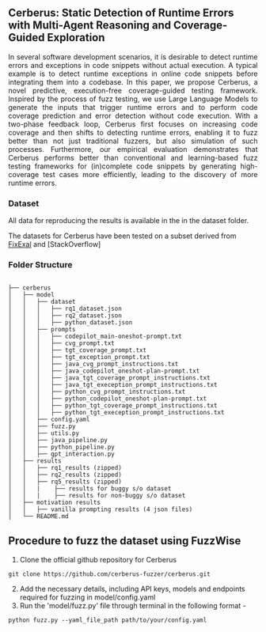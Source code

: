 ## Cerberus: Static Detection of Runtime Errors with Multi-Agent Reasoning and Coverage-Guided Exploration

<p align="justify">In several software development scenarios, it is desirable to detect runtime errors and exceptions in code snippets without actual execution. A typical example is to detect runtime exceptions in online code snippets before integrating them into a codebase. In this paper, we propose Cerberus, a novel predictive, execution-free coverage-guided testing framework. Inspired by the process of fuzz testing, we use Large Language Models to generate the inputs that trigger runtime errors and to perform code coverage prediction and error detection without code execution. With a two-phase feedback loop, Cerberus first focuses on increasing code coverage and then shifts to detecting runtime errors, enabling it to fuzz better than not just traditional fuzzers, but also simulation of such processes. Furthermore, our empirical evaluation demonstrates that Cerberus performs better than conventional and learning-based fuzz testing frameworks for (in)complete code snippets by generating high-coverage test cases more efficiently, leading to the discovery of more runtime errors.</p>

### Dataset
All data for reproducing the results is available in the in the dataset folder.

The datasets for Cerberus have been tested on a subset derived from [FixExal](https://arxiv.org/abs/2206.07796) and [StackOverflow]

### Folder Structure 
```

├── cerberus
│   ├── model
│   │   ├── dataset
│   │   │   ├── rq1_dataset.json
│   │   │   ├── rq2_dataset.json
│   │   │   ├── python_dataset.json
│   │   ├── prompts
│   │   │   ├── codepilot_main-oneshot-prompt.txt
│   │   │   ├── cvg_prompt.txt
│   │   │   ├── tgt_coverage_prompt.txt
│   │   │   ├── tgt_exception_prompt.txt
│   │   │   ├── java_cvg_prompt_instructions.txt
│   │   │   ├── java_codepilot_oneshot-plan-prompt.txt
│   │   │   ├── java_tgt_coverage_prompt_instructions.txt
│   │   │   ├── java_tgt_exeception_prompt_instructions.txt
│   │   │   ├── python_cvg_prompt_instructions.txt
│   │   │   ├── python_codepilot_oneshot-plan-prompt.txt
│   │   │   ├── python_tgt_coverage_prompt_instructions.txt
│   │   │   ├── python_tgt_exeception_prompt_instructions.txt
│   │   ├── config.yaml
│   │   ├── fuzz.py
│   │   ├── utils.py
│   │   ├── java_pipeline.py
│   │   ├── python_pipeline.py
│   │   ├── gpt_interaction.py
│   ├── results
│   │   ├── rq1_results (zipped)
│   │   ├── rq2_results (zipped)
│   │   ├── rq5_results (zipped)
│   │   |    ├── results for buggy s/o dataset
│   │   |    ├── results for non-buggy s/o dataset
│   ├── motivation results
│   │   ├── vanilla prompting results (4 json files)
│   └── README.md
```

## Procedure to fuzz the dataset using FuzzWise

1. Clone the official github repository for Cerberus
```
git clone https://github.com/cerberus-fuzzer/cerberus.git
```
2. Add the necessary details, including API keys, models and endpoints required for fuzzing in model/config.yaml
3. Run the 'model/fuzz.py' file through terminal in the following format - 
```
python fuzz.py --yaml_file_path path/to/your/config.yaml
```
